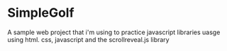 # SimpleGolf
A sample web project that i'm using to practice javascript libraries uasge using html. css, javascript and the scrollreveal.js library 
